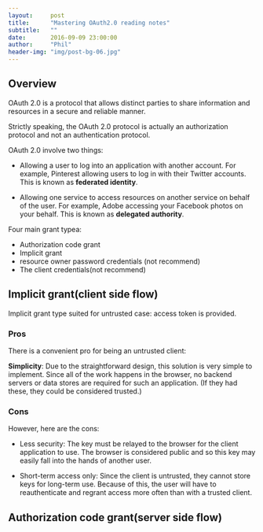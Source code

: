 ```yaml
---
layout:     post
title:      "Mastering OAuth2.0 reading notes"
subtitle:   ""
date:       2016-09-09 23:00:00
author:     "Phil"
header-img: "img/post-bg-06.jpg"
---
```


## Overview
<p>OAuth 2.0 is a protocol that allows distinct parties to share information and resources in a secure and reliable manner.</p>   

<p>Strictly speaking, the OAuth 2.0 protocol is actually an authorization protocol and not an authentication protocol.</p>

<p>OAuth 2.0 involve two things:</p>

* Allowing a user to log into an application with another account. For example, Pinterest allowing users to log in with their Twitter accounts. This is known as **federated identity**.

* Allowing one service to access resources on another service on behalf of the user. For example, Adobe accessing your Facebook photos on your behalf. This is known as **delegated authority**.

<p>Four main grant typea:</p>

* Authorization code grant
* Implicit grant
* resource owner password credentials (not recommend)
* The client credentials(not recommend)

## Implicit grant(client side flow)

Implicit grant type suited for untrusted case:  access token is provided.

### Pros

There is a convenient pro for being an untrusted client:

**Simplicity**: Due to the straightforward design, this solution is very simple to implement. Since all of the work happens in the browser, no backend servers or data stores are required for such an application. (If they had these, they could be considered trusted.)

### Cons

However, here are the cons:

* Less security: The key must be relayed to the browser for the client application to use. The browser is considered public and so this key may easily fall into the hands of another user.

* Short-term access only: Since the client is untrusted, they cannot store keys for long-term use. Because of this, the user will have to reauthenticate and regrant access more often than with a trusted client.

## Authorization code grant(server side flow)
